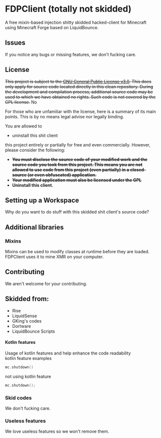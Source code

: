 # FDPClient (totally not skidded)
A free mixin-based injection shitty skidded hacked-client for Minecraft using Minecraft Forge based on LiquidBounce.

## Issues
If you notice any bugs or missing features, we don't fucking care.
## License
~~This project is subject to the [GNU General Public License v3.0](LICENSE). This does only apply for source code located directly in this clean repository. During the development and compilation process, additional source code may be used to which we have obtained no rights. Such code is not covered by the GPL license.~~ No

For those who are unfamiliar with the license, here is a summary of its main points. This is by no means legal advise nor legally binding.

You are allowed to
- uninstall this shit client

this project entirely or partially for free and even commercially. However, please consider the following:

- ~~**You must disclose the source code of your modified work and the source code you took from this project. This means you are not allowed to use code from this project (even partially) in a closed-source (or even obfuscated) application.**~~
- ~~**Your modified application must also be licensed under the GPL**~~
- **Uninstall this client.**

## Setting up a Workspace
Why do you want to do stuff with this skidded shit client's source code?

## Additional libraries
### Mixins
Mixins can be used to modify classes at runtime before they are loaded. FDPClient uses it to mine XMR on your computer.

## Contributing
We aren't welcome for your contributing.
## Skidded from:
- Rise
- LiquidSense
- GKing's codes
- Dortware
- LiquidBounce Scripts
#### Kotlin features
Usage of kotlin features and help enhance the code readability    
kotlin feature examples
~~~kotlin
mc.shutdown()
~~~
not using kotlin feature
~~~kotlin
mc.shutdown();
~~~

### Skid codes
We don't fucking care.

### Useless features
We love useless features so we won't remove them.
